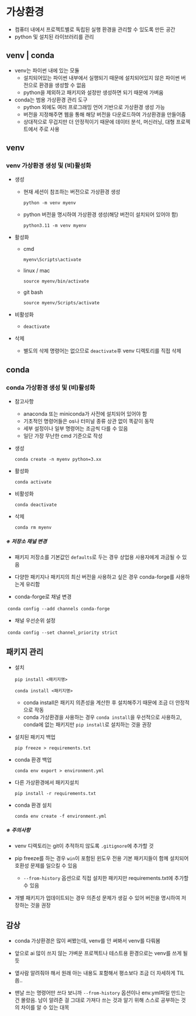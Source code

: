 # 가상환경

- 컴퓨터 내에서 프로젝트별로 독립된 실행 환경을 관리할 수 있도록 만든 공간
- python 및 설치된 라이브러리를 관리



## venv | conda

- venv는 파이썬 내에 있는 모듈
  - 설치되어있는 파이썬 내부에서 실행되기 때문에 설치되어있지 않은 파이썬 버전으로 환경을 생성할 수 없음
  - python을 제외하고 패키지와 설정만 생성하면 되기 때문에 가벼움
- conda는 범용 가상환경 관리 도구
  - python 외에도 여러 프로그래밍 언어 기반으로 가상환경 생성 가능
  - 버전을 지정해주면 웹을 통해 해당 버전을 다운로드하여 가상환경을 만들어줌
  - 상대적으로 무겁지만 더 안정적이기 때문에 데이터 분석, 머신러닝, 대형 프로젝트에서 주로 사용



## venv

### venv 가상환경 생성 및 (비)활성화

- 생성

  - 현재 세션이 참조하는 버전으로 가상환경 생성

    `python -m venv myenv`

  - python 버전을 명시하여 가상환경 생성(해당 버전이 설치되어 있어야 함)

    `python3.11 -m venv myenv`

- 활성화

  - cmd

    `myenv\Scripts\activate`

  - linux / mac

    `source myenv/bin/activate`

  - git bash

    `source myenv/Scripts/activate`

- 비활성화

  - `deactivate`

- 삭제

  - 별도의 삭제 명령어는 없으므로 `deactivate`후 venv 디렉토리를 직접 삭제




## conda



### conda 가상환경 생성 및 (비)활성화

- 참고사항
  - anaconda 또는 miniconda가 사전에 설치되어 있어야 함
  - 기초적인 명령어들은 os나 터미널 종류 상관 없이 똑같이 동작
  - 세부 설정이나 일부 명령어는 조금씩 다를 수 있음
  - 일단 가장 무난한 cmd 기준으로 작성

- 생성

  `conda create -n myenv python=3.xx`

- 활성화

  `conda activate`

- 비활성화

  `conda deactivate`

- 삭제

  `conda rm myenv`



##### ※ 저장소 채널 변경

- 패키지 저장소를 기본값인 `defaults`로 두는 경우 상업용 사용자에게 과금될 수 있음
- 다양한 패키지나 패키지의 최신 버전을 사용하고 싶은 경우 conda-forge를 사용하는게 유리함

- conda-forge로 채널 변경

​	`conda config --add channels conda-forge`

- 채널 우선순위 설정

​	`conda config --set channel_priority strict`



## 패키지 관리

- 설치

  `pip install <패키지명>`

  `conda install <패키지명>`

  - conda install은 패키지 의존성을 계산한 후 설치해주기 때문에 조금 더 안정적으로 작동
  - conda 가상환경을 사용하는 경우 `conda install`을 우선적으로 사용하고, conda에 없는 패키지만 `pip install`로 설치하는 것을 권장

- 설치된 패키지 백업

  `pip freeze > requirements.txt`

- conda 환경 백업

  `conda env export > environment.yml`

- 다른 가상환경에서 패키지설치

  `pip install -r requirements.txt`

- conda 환경 설치

  `conda env create -f environment.yml`

##### **※ 주의사항**

- venv 디렉토리는 git이 추적하지 않도록 `.gitignore`에 추가할 것

- pip freeze를 하는 경우 `win`이 포함된 윈도우 전용 기본 패키지들이 함께 설치되어 호환성 문제를 일으킬 수 있음

  - `--from-history` 옵션으로 직접 설치한 패키지만 requirements.txt에 추가할 수 있음

- 개별 패키지가 업데이트되는 경우 의존성 문제가 생길 수 있어 버전을 명시하여 저장하는 것을 권장

  

## 감상

- conda 가상환경은 많이 써봤는데, venv를 안 써봐서 venv를 다뤄봄
- 앞으로 ai 많이 쓰지 않는 가벼운 프로젝트나 테스트용 환경으로는 venv를 쓰게 될 듯
- 옆사람 알려줘야 해서 원래 아는 내용도 포함해서 평소보다 조금 더 자세하게 TIL 씀..

- 맨날 쓰는 명령어만 쓰다 보니까 `--from-history` 옵션이나 env.yml파일 만드는 건 몰랐음. 남이 알려준 걸 그대로 가져다 쓰는 것과 알기 위해 스스로 공부하는 것의 차이를 알 수 있는 대목